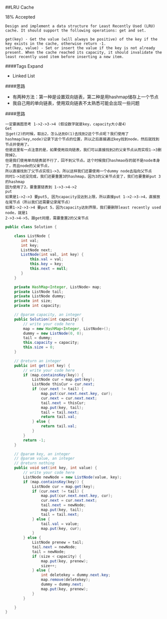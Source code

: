 ##LRU Cache

18% Accepted

	Design and implement a data structure for Least Recently Used (LRU) cache. It should support the following operations: get and set.

	get(key) - Get the value (will always be positive) of the key if the key exists in the cache, otherwise return -1.
	set(key, value) - Set or insert the value if the key is not already present. When the cache reached its capacity, it should invalidate the least recently used item before inserting a new item.

####Tags Expand
- Linked List

####思路
- 有两种方法：第一种是设置双向链表，第二种是用hashmap储存上一个节点
- 我自己用的单向链表，使用双向链表不太熟悉可能会出现一些问题

####思路

	一定要画图思考 1->2->3->4 (假设数字就是key，capacity大小是4）
	Get
	当get(2)的时候，取出2，怎么达到O(1)去找到2这个节点呢？我们使用了hashmap(key,node)记录下这个节点的位置，所以之后直接通过key找到node，然后就找到节点并使用了。
	但是这里有一点注意的是，如果使用双向链表，我们可以直接找到2的父亲节点从而实现1->3删除掉2，
	但是我们使用单向链表就不行了，回不到父节点。这个时候我们hashmao存的就不是node本身了，而且node的父亲节点，
	所以直接找到了父节点实现1->3，所以这样我们还要使用一个dummy node去指向父节点
	同时1->3还没完成，我们还要重置3的hashmap，因为3的父亲节点变了，我们也要重新put 3的hashmap
	因为使用了2，要重置链表到 1->3->4->2
	put
	如果是1->2->3 要put5, 因为capacity没达到上限，所以直接put 1->2->3->4，直接放在尾节点（所以我们还需要记录尾节点）
	如果1->2->3->4 要put 5，因为capacity达到界限，我们要删除least recently used node，就是1
	2->3->4->5，跟get同理，需要重置2的父亲节点


```java
public class Solution {

    class ListNode {
       int val;
       int key;
       ListNode next;
       ListNode(int val, int key) {
           this.val = val;
           this.key = key;
           this.next = null;
       }
    }

    private HashMap<Integer, ListNode> map;
    private ListNode tail;
    private ListNode dummy;
    private int size;
    private int capacity;

    // @param capacity, an integer
    public Solution(int capacity) {
        // write your code here
        map = new HashMap<Integer, ListNode>();
        dummy = new ListNode(0, 0);
        tail = dummy;
        this.capacity = capacity;
        this.size = 0;
    }

    // @return an integer
    public int get(int key) {
        // write your code here
        if (map.containsKey(key)) {
            ListNode cur = map.get(key);
            ListNode thisCur = cur.next;
            if (cur.next != tail) {
                map.put(cur.next.next.key, cur);
                cur.next = cur.next.next;
                tail.next = thisCur;
                map.put(key, tail);
                tail = tail.next;
                return tail.val;
            } else {
                return tail.val;
            }
        }
        return -1;
    }

    // @param key, an integer
    // @param value, an integer
    // @return nothing
    public void set(int key, int value) {
        // write your code here
        ListNode newNode = new ListNode(value, key);
        if (map.containsKey(key)) {
            ListNode cur = map.get(key);
            if (cur.next != tail) {
                map.put(cur.next.next.key, cur);
                cur.next = cur.next.next;
                tail.next = newNode;
                map.put(key, tail);
                tail = tail.next;
            } else {
                tail.val = value;
                map.put(key, cur);
            }
        } else {
            ListNode prenew = tail;
            tail.next = newNode;
            tail = newNode;
            if (size < capacity) {
                map.put(key, prenew);
                size++;
            } else {
                int deletekey = dummy.next.key;
                map.remove(deletekey);
                dummy = dummy.next;
                map.put(key, prenew);
            }
        }

    }
}

```
